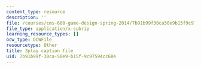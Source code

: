```yaml
---
content_type: resource
description: ''
file: /courses/cms-608-game-design-spring-2014/7b91b99f30ca50e9b15f9c97594cc68e_1506657.vtt
file_type: application/x-subrip
learning_resource_types: []
ocw_type: OCWFile
resourcetype: Other
title: 3play caption file
uid: 7b91b99f-30ca-50e9-b15f-9c97594cc68e
---
```

